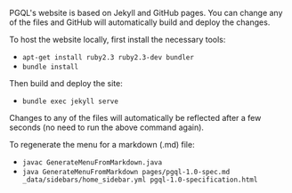 PGQL's website is based on Jekyll and GitHub pages. You can change any of the files and GitHub will automatically build and deploy the changes.

To host the website locally, first install the necessary tools:

 - `apt-get install ruby2.3 ruby2.3-dev bundler`
 - `bundle install`

Then build and deploy the site:

 - `bundle exec jekyll serve`

Changes to any of the files will automatically be reflected after a few seconds (no need to run the above command again).

To regenerate the menu for a markdown (.md) file:

 - `javac GenerateMenuFromMarkdown.java`
 - `java GenerateMenuFromMarkdown pages/pgql-1.0-spec.md _data/sidebars/home_sidebar.yml pgql-1.0-specification.html`
